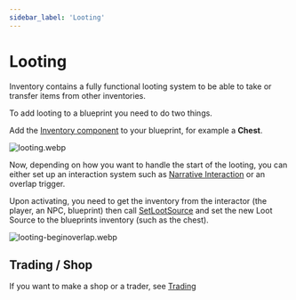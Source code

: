 ```yaml
---
sidebar_label: 'Looting'
---
```


# Looting

Inventory contains a fully functional looting system to be able to take or transfer items from other inventories.

To add looting to a blueprint you need to do two things.

Add the [Inventory component](../inventory-component) to your blueprint, for example a **Chest**.

![looting.webp](//img/inventory/looting.webp)

Now, depending on how you want to handle the start of the looting, you can either set up an interaction system such as [Narrative Interaction](../../interaction) or an overlap trigger.

Upon activating, you need to get the inventory from the interactor (the player, an NPC, blueprint) then call [SetLootSource](../inventory-component/functions.md#set-loot-source) and set the new Loot Source to the blueprints inventory (such as the chest).

![looting-beginoverlap.webp](//img/inventory/looting-beginoverlap.webp)

## Trading / Shop

If you want to make a shop or a trader, see [Trading](./trading.md)